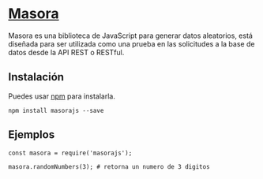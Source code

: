 # [Masora](https://github.com/gabrielroubiera/masora)

Masora es una biblioteca de JavaScript para generar datos aleatorios, está diseñada para ser utilizada como una prueba en las solicitudes a la base de datos desde la API REST o RESTful.

## Instalación

Puedes usar [npm](https://www.npmjs.com/) para instalarla.

```
npm install masorajs --save
```

## Ejemplos

```node
const masora = require('masorajs');

masora.randomNumbers(3); # retorna un numero de 3 digitos
```
